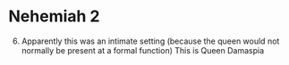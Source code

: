 # Nehemiah 2


6) Apparently this was an intimate setting (because the queen would not normally be present at a formal function)
This is Queen Damaspia
